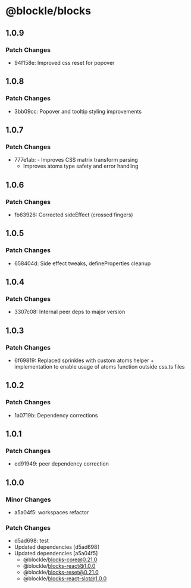 # @blockle/blocks

## 1.0.9

### Patch Changes

- 94f158e: Improved css reset for popover

## 1.0.8

### Patch Changes

- 3bb09cc: Popover and tooltip styling improvements

## 1.0.7

### Patch Changes

- 777e1ab: - Improves CSS matrix transform parsing
  - Improves atoms type safety and error handling

## 1.0.6

### Patch Changes

- fb63926: Corrected sideEffect (crossed fingers)

## 1.0.5

### Patch Changes

- 658404d: Side effect tweaks, defineProperties cleanup

## 1.0.4

### Patch Changes

- 3307c08: Internal peer deps to major version

## 1.0.3

### Patch Changes

- 6f69819: Replaced sprinkles with custom atoms helper + implementation to enable usage of atoms function outside css.ts files

## 1.0.2

### Patch Changes

- 1a0719b: Dependency corrections

## 1.0.1

### Patch Changes

- ed91949: peer dependency correction

## 1.0.0

### Minor Changes

- a5a04f5: workspaces refactor

### Patch Changes

- d5ad698: test
- Updated dependencies [d5ad698]
- Updated dependencies [a5a04f5]
  - @blockle/blocks-core@0.21.0
  - @blockle/blocks-react@1.0.0
  - @blockle/blocks-reset@0.21.0
  - @blockle/blocks-react-slot@1.0.0
